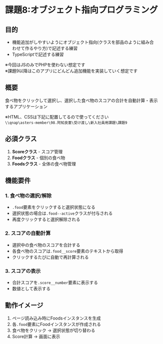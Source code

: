 # 課題8:オブジェクト指向プログラミング

## 目的
- 機能追加がしやすいようにオブジェクト指向(クラスを部品のように組み合わせて作るやり方)で記述する練習
- TypeScriptで記述する練習


※今回はJSのみでPHPを使わない想定です  
※課題9以降はこのアプリにどんどん追加機能を実装していく想定です

## 概要
食べ物をクリックして選択し、選択した食べ物のスコアの合計を自動計算・表示するアプリケーション

※HTML、CSSは下記に配置してるので使ってください  
`\\qnap\asters-member\98.阿知良憲\受け渡し\新入社員用課題\課題9`

## 必須クラス

1. **Scoreクラス** - スコア管理
2. **Foodクラス** - 個別の食べ物
3. **Foodsクラス** - 全体の食べ物管理

## 機能要件

### 1. 食べ物の選択/解除
- `.food`要素をクリックすると選択状態になる
- 選択状態の場合は`.food--active`クラスが付与される
- 再度クリックすると選択解除される

### 2. スコアの自動計算
- 選択中の食べ物のスコアを合計する
- 各食べ物のスコアは`.food__score`要素のテキストから取得
- クリックするたびに自動で再計算される

### 3. スコアの表示
- 合計スコアを`.score__number`要素に表示する
- 数値として表示する

## 動作イメージ

1. ページ読み込み時にFoodsインスタンスを生成
2. 各`.food`要素にFoodインスタンスが作成される
3. 食べ物をクリック → 選択状態が切り替わる
4. Score計算 → 画面に表示